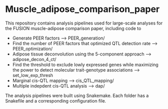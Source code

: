 # Muscle_adipose_comparison_paper
This repository contains analysis pipelines used for large-scale analyses for the FUSION muscle-adipose comparison paper, including code to 
- Generate PEER factors --> PEER_generation/
- Find the number of PEER factors that optimized QTL detection rate --> PEER_optimization/
- Adipose tissue deconvolution using the 5-component approach --> adipose_decon_4_ct/
- Find the threshold to exclude lowly expressed genes while maximizing the power to detect molecular trait-genotype associations --> set_low_exp_thresh
- Marginal cis-QTL mapping --> cis_QTL_mapping/
- Multiple indepdent cis-QTL analysis --> dap/

The analysis pipelines were built using Snakemake. Each folder has a Snakefile and a corresponding configuration file. 

